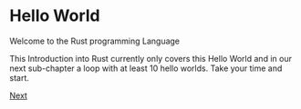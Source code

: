 # Hello World
Welcome to the Rust programming Language

This Introduction into Rust currently only covers this Hello World and in our next sub-chapter a loop
 with at least 10 hello worlds. Take your time and start.

 [Next](/introduction/loop)
